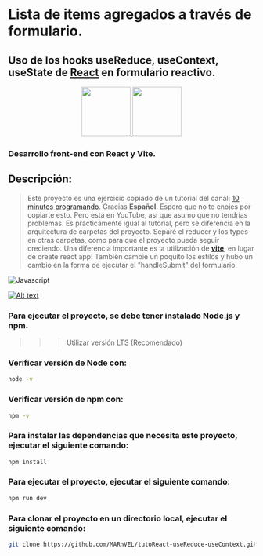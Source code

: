 # Lista de items agregados a través de formulario.
## Uso de los hooks useReduce, useContext, useState de [React][1] en formulario reactivo.

<div align="center" style={display: flex}>
    <span>
        <a href="https://reactjs.org/" target="_blank">
            <img width="100" src="https://logotyp.us/files/react.svg">
        </a>
    </span>
    <span>
        <a href="https://vitejs.dev/" target="_blank">
            <img width="100" src='https://vitejs.dev/logo-with-shadow.png'>
        </a>
    </span>
</div>

### Desarrollo front-end con __React__ y **Vite**.

## Descripción:
> Este proyecto es una ejercicio copiado de un tutorial del canal: [10 minutos programando][2].
> Gracias **Español**. Espero que no te enojes por copiarte esto. Pero está en YouTube, así que asumo que no tendrías problemas.
> Es prácticamente igual al tutorial, pero se diferencia en la arquitectura de carpetas del proyecto. Separé el reducer y los types en otras carpetas, como para que el proyecto pueda seguir creciendo.
> Una diferencia importante es la utilización de **[vite][3]**, en lugar de create react app!
>También cambié un poquito los estilos y hubo un cambio en la forma de ejecutar el "handleSubmit" del formulario.

![Javascript](https://upload.wikimedia.org/wikipedia/commons/6/6a/JavaScript-logo.png)


[![Alt text](https://img.youtube.com/vi/j2-X0Pck9jk/0.jpg)](https://www.youtube.com/watch?v=j2-X0Pck9jk)

### Para ejecutar el proyecto, se debe tener instalado __Node.js__ y __npm__.

>>> Utilizar versión LTS (Recomendado)

### Verificar versión de Node con:
```bash
node -v
```

### Verificar versión de npm con:
```bash	
npm -v
```

### Para instalar las dependencias que necesita este proyecto, ejecutar el siguiente comando:

```bash
npm install
```

### Para ejecutar el proyecto, ejecutar el siguiente comando:

```bash
npm run dev
```

### Para clonar el proyecto en un directorio local, ejecutar el siguiente comando:

```bash
git clone https://github.com/MARnVEL/tutoReact-useReduce-useContext.git
```
[1]: https://reactjs.org/
[2]: https://www.youtube.com/@10MinutosProgramando
[3]: https://vitejs.dev/